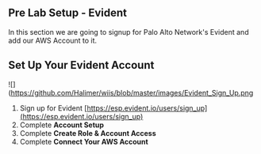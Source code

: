 
## Pre Lab Setup - Evident
In this section we are going to signup for Palo Alto Network's Evident and add our AWS Account to it.

## Set Up Your Evident Account

![](https://github.com/Halimer/wiis/blob/master/images/Evident_Sign_Up.png

1. Sign up for Evident [https://esp.evident.io/users/sign_up](https://esp.evident.io/users/sign_up)
2. Complete **Account Setup**
3. Complete **Create Role & Account Access**
4. Complete **Connect Your AWS Account**

